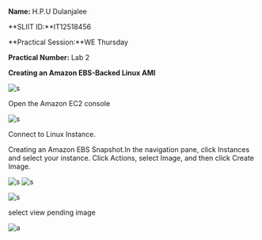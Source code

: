 
**Name:** H.P.U Dulanjalee

**SLIIT ID:**IT12518456

**Practical Session:**WE Thursday

**Practical Number:** Lab 2

**Creating an Amazon EBS-Backed Linux AMI**

![s](http://i60.tinypic.com/ddgsy0.jpg)

Open the Amazon EC2 console 

![s](http://i60.tinypic.com/2uqhnyd.jpg)

Connect to Linux Instance.

Creating an Amazon EBS Snapshot.In the navigation pane, click Instances and select your instance. Click Actions, select Image, and then click Create Image.




![s](http://i58.tinypic.com/2h7niiq.jpg)
![s](http://i57.tinypic.com/4hzi2q.jpg)

![s](http://i59.tinypic.com/2sb0uix.jpg)



select view pending image

![a](http://i58.tinypic.com/29549hh.jpg)







